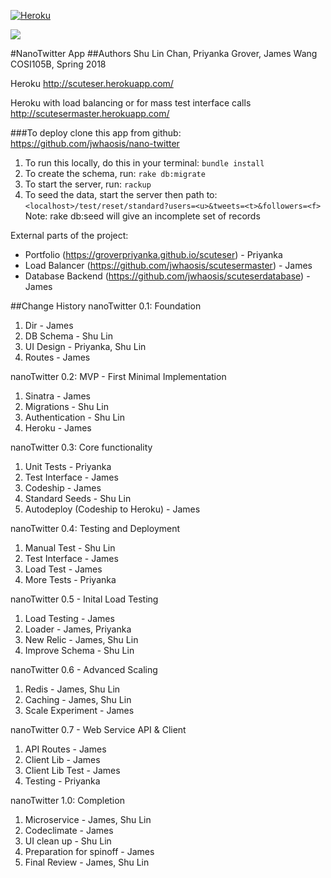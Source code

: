 [![Heroku](https://heroku-badge.herokuapp.com/?app=scuteser)](https://scuteser.herokuapp.com)  

<a href="https://codeclimate.com/github/jwhaosis/nano-twitter/maintainability"><img src="https://api.codeclimate.com/v1/badges/cc51915e6977d75f79fe/maintainability" /></a>

#NanoTwitter App
##Authors
Shu Lin Chan,
Priyanka Grover,
James Wang
COSI105B, Spring 2018

Heroku
http://scuteser.herokuapp.com/

Heroku with load balancing or for mass test interface calls
http://scutesermaster.herokuapp.com/

###To deploy
clone this app from github: https://github.com/jwhaosis/nano-twitter

1. To run this locally, do this in your terminal:
``````bundle install``````
2. To create the schema, run:
`````rake db:migrate`````
3. To start the server, run:
````rackup````
4. To seed the data, start the server then path to:
````<localhost>/test/reset/standard?users=<u>&tweets=<t>&followers=<f>````
Note: rake db:seed will give an incomplete set of records


External parts of the project:
- Portfolio (https://groverpriyanka.github.io/scuteser) - Priyanka
- Load Balancer (https://github.com/jwhaosis/scutesermaster) - James
- Database Backend (https://github.com/jwhaosis/scuteserdatabase) - James


##Change History
nanoTwitter 0.1: Foundation
1. Dir - James
2. DB Schema - Shu Lin
3. UI Design - Priyanka, Shu Lin
4. Routes - James

nanoTwitter 0.2: MVP - First Minimal Implementation
1. Sinatra - James
2. Migrations - Shu Lin
3. Authentication - Shu Lin
4. Heroku - James

nanoTwitter 0.3: Core functionality
1. Unit Tests - Priyanka
2. Test Interface - James
3. Codeship - James
4. Standard Seeds - Shu Lin
5. Autodeploy (Codeship to Heroku) - James

nanoTwitter 0.4: Testing and Deployment
1. Manual Test - Shu Lin
2. Test Interface - James
3. Load Test - James
4. More Tests - Priyanka

nanoTwitter 0.5 - Inital Load Testing
1. Load Testing  - James
2. Loader - James, Priyanka
3. New Relic - James, Shu Lin
4. Improve Schema - Shu Lin

nanoTwitter 0.6 - Advanced Scaling
1. Redis - James, Shu Lin
2. Caching - James, Shu Lin
3. Scale Experiment - James

nanoTwitter 0.7 - Web Service API & Client
1. API Routes - James
2. Client Lib - James
3. Client Lib Test - James
4. Testing - Priyanka

nanoTwitter 1.0: Completion
1. Microservice - James, Shu Lin
2. Codeclimate - James
3. UI clean up - Shu Lin
4. Preparation for spinoff - James
5. Final Review - James, Shu Lin

